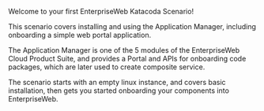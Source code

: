 Welcome to your first EnterpriseWeb Katacoda Scenario!

This scenario covers installing and using the Application Manager, including onboarding a simple web portal application.

The Application Manager is one of the 5 modules of the EnterpriseWeb Cloud Product Suite, and provides a Portal and APIs for onboarding code packages, which are later used to create composite service.

The scenario starts with an empty linux instance, and covers basic installation, then gets you started onboarding your components into EnterpriseWeb.
